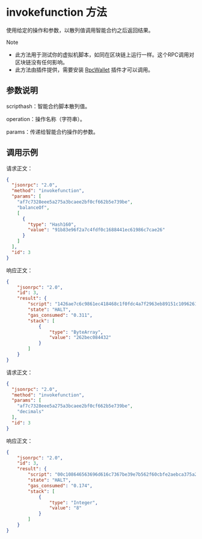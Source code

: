 ﻿# invokefunction 方法

使用给定的操作和参数，以散列值调用智能合约之后返回结果。

> [!Note]
>
> - 此方法用于测试你的虚拟机脚本，如同在区块链上运行一样。这个RPC调用对区块链没有任何影响。
> - 此方法由插件提供，需要安装 [RpcWallet](https://github.com/neo-project/neo-plugins/releases) 插件才可以调用。

## 参数说明

scripthash：智能合约脚本散列值。

operation：操作名称（字符串）。

params：传递给智能合约操作的参数。

## 调用示例

请求正文：

```json
{
  "jsonrpc": "2.0",
  "method": "invokefunction",
  "params": [
    "af7c7328eee5a275a3bcaee2bf0cf662b5e739be",
    "balanceOf",
    [
      {
        "type": "Hash160",
        "value": "91b83e96f2a7c4fdf0c1688441ec61986c7cae26"
      }
    ]
  ],
  "id": 3
}
```

响应正文：

```json
{
    "jsonrpc": "2.0",
    "id": 3,
    "result": {
        "script": "1426ae7c6c9861ec418468c1f0fdc4a7f2963eb89151c10962616c616e63654f6667be39e7b562f60cbfe2aebca375a2e5ee28737caf",
        "state": "HALT",
        "gas_consumed": "0.311",
        "stack": [
            {
                "type": "ByteArray",
                "value": "262bec084432"
            }
        ]
    }
}
```

请求正文：

```json
{
  "jsonrpc": "2.0",
  "method": "invokefunction",
  "params": [
    "af7c7328eee5a275a3bcaee2bf0cf662b5e739be",
    "decimals"
  ],
  "id": 3
}
```

响应正文：

```json
{
    "jsonrpc": "2.0",
    "id": 3,
    "result": {
        "script": "00c108646563696d616c7367be39e7b562f60cbfe2aebca375a2e5ee28737caf",
        "state": "HALT",
        "gas_consumed": "0.174",
        "stack": [
            {
                "type": "Integer",
                "value": "8"
            }
        ]
    }
}
```